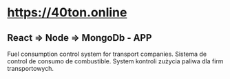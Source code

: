 # https://40ton.online

React => Node => MongoDb  -  APP
---------------------------------------------

Fuel consumption control system for transport companies. 
Sistema de control de consumo de combustible.
System kontroli zużycia paliwa dla firm transportowych.